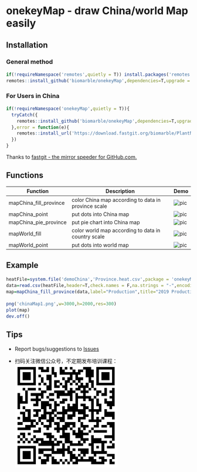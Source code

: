 # onekeyMap - draw China/world Map easily


## Installation

### General method

```R
if(!requireNamespace('remotes',quietly = T)) install.packages('remotes',update=F)
remotes::install_github('biomarble/onekeyMap',dependencies=T,upgrade = F)
```

### For Users in China

```R
if(!requireNamespace('onekeyMap',quietly = T)){
  tryCatch({
    remotes::install_github('biomarble/onekeyMap',dependencies=T,upgrade = F)
  },error = function(e){
    remotes::install_url('https://download.fastgit.org/biomarble/PlantNGSTools/archive/main.zip',dependencies = T,upgrade = F) 
  })
}
```

Thanks to [fastgit - the mirror speeder for GitHub.com.](https://fastgit.org/)

## Functions



|Function| Description | Demo |
|-|-| -|
|mapChina_fill_province| color China map according to data in province scale | <img src="https://blog.ugeneyun.cn/assets/Rpackage/chinaMap1.png" alt="pic" width=300 /> |
|mapChina_point| put dots into China map |  <img src="https://blog.ugeneyun.cn/assets/Rpackage/chinaMap4.png" alt="pic" width=300 /> |
|mapChina_pie_province| put pie chart into China map | <img src="https://blog.ugeneyun.cn/assets/Rpackage/chinaMap5.png" alt="pic" width=300 /> |
|mapWorld_fill| color world map according to data in country scale |  <img src="https://blog.ugeneyun.cn/assets/Rpackage/worldMap1.png" alt="pic" width=300 />|
|mapWorld_point| put dots into world map |  <img src="https://blog.ugeneyun.cn/assets/Rpackage/worldMap2.png" alt="pic" width=300 /> |

## Example

```R
heatFile=system.file('demoChina','Province.heat.csv',package = 'onekeyMap')
data=read.csv(heatFile,header=T,check.names = F,na.strings = "-",encoding = 'UTF-8')
map=mapChina_fill_province(data,label="Production",title="2019 Productions of Cotton",colorTrans="log10")

png('chinaMap1.png',w=3000,h=2000,res=300)
plot(map)
dev.off()
```


## Tips

- Report bugs/suggestions to [Issues](https://github.com/biomarble/onekeyMap/issues)

- 扫码关注微信公众号，不定期发布培训课程：<br>
![qrcode.png](https://raw.githubusercontent.com/biomarble/PlantNGSTools/main/qrcode.png)
